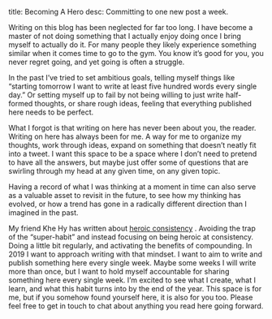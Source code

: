 title: Becoming A Hero
desc: Committing to one new post a week.

Writing on this blog has been neglected for far too long. I have become a master of not doing something that I actually enjoy doing once I bring myself to actually do it. For many people they likely experience something similar when it comes time to go to the gym. You know it’s good for you, you never regret going, and yet going is often a struggle. 

In the past I’ve tried to set ambitious goals, telling myself things like “starting tomorrow I want to write at least five hundred words every single day.” Or setting myself up to fail by not being willing to just write half-formed thoughts, or share rough ideas, feeling that everything published here needs to be perfect. 

What I forgot is that writing on here has never been about you, the reader. Writing on here has always been for me. A way for me to organize my thoughts, work through ideas, expand on something that doesn’t neatly fit into a tweet. I want this space to be a space where I don’t need to pretend to have all the answers, but maybe just offer some of questions that are swirling through my head at any given time, on any given topic.

Having a record of what I was thinking at a moment in time can also serve as a valuable asset to revisit in the future, to see how my thinking has evolved, or how a trend has gone in a radically different direction than I imagined in the past.

My friend Khe Hy has written about [heroic consistency](https://radreads.co/being-heroic-about-consistency/) . Avoiding the trap of the “super-habit” and instead focusing on being heroic at consistency. Doing a little bit regularly, and activating the benefits of compounding. In 2019 I want to approach writing with that mindset. I want to aim to write and publish something here every single week. Maybe some weeks I will write more than once, but I want to hold myself accountable for sharing something here every single week. I’m excited to see what I create, what I learn, and what this habit turns into by the end of the year. This space is for me, but if you somehow found yourself here, it is also for you too. Please feel free to get in touch to chat about anything you read here going forward.